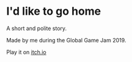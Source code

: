# I'd like to go home

A short and polite story.

Made by me during the Global Game Jam 2019.

Play it on [itch.io](https://marcomoroni.itch.io/id-like-to-go-home)
